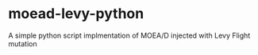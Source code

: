 # moead-levy-python
A simple python script implmentation of MOEA/D injected with Levy Flight mutation
